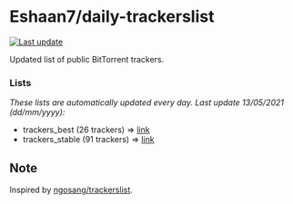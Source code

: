 
# Eshaan7/daily-trackerslist 

[![Last update](https://img.shields.io/badge/Last%20update-13/05/2021-blue.svg)](#)

Updated list of public BitTorrent trackers.

### Lists
*These lists are automatically updated every day. Last update 13/05/2021 (_dd/mm/yyyy_):*

* trackers_best (26 trackers) => [link](https://raw.githubusercontent.com/eshaan7/daily-trackerslist/master/trackers_best.txt)
* trackers_stable (91 trackers) => [link](https://raw.githubusercontent.com/eshaan7/daily-trackerslist/master/trackers_stable.txt)

## Note

Inspired by [ngosang/trackerslist](https://github.com/ngosang/trackerslist).
